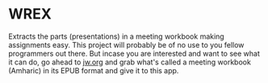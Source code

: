 # WREX
Extracts the parts (presentations) in a meeting workbook making assignments easy. This project will probably be of no use to you
fellow programmers out there. But incase you are interested and want to see what it can do, go ahead to [jw.org](http://jw.org)
and grab what's called a meeting workbook (Amharic) in its EPUB format and give it to this app.
